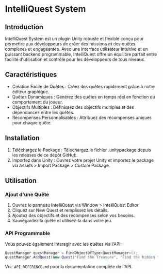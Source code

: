 # IntelliQuest System
## Introduction
IntelliQuest System est un plugin Unity robuste et flexible conçu pour permettre aux développeurs de créer des missions et des quêtes complexes et engageantes. Avec une interface utilisateur intuitive et un puissant backend programmable, IntelliQuest offre un équilibre parfait entre facilité d'utilisation et contrôle pour les développeurs de tous niveaux.

## Caractéristiques
- Création Facile de Quêtes : Créez des quêtes rapidement grâce à notre éditeur graphique.
- Quêtes Dynamiques : Générez des quêtes en temps réel en fonction du comportement du joueur.
- Objectifs Multiples : Définissez des objectifs multiples et des dépendances entre les quêtes.
- Récompenses Personnalisables : Attribuez des récompenses uniques pour chaque quête.

## Installation
1. Téléchargez le Package : Téléchargez le fichier .unitypackage depuis les releases de ce dépôt GitHub.
2. Importez dans Unity : Ouvrez votre projet Unity et importez le package via Assets > Import Package > Custom Package.

## Utilisation
### Ajout d'une Quête
1. Ouvrez le panneau IntelliQuest via Window > IntelliQuest Editor.
2. Cliquez sur New Quest et remplissez les détails.
3. Ajoutez des objectifs et des récompenses selon vos besoins.
4. Sauvegardez la quête et utilisez-la dans votre jeu.

### API Programmable
Vous pouvez également interagir avec les quêtes via l'API:

```csharp
QuestManager questManager = FindObjectOfType<QuestManager>();
questManager.AddQuest(new Quest("Find the Treasure", "Find the hidden treasure in the cave", 100));
```

Voir `API_REFERENCE.md` pour la documentation complète de l'API.